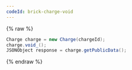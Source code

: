 ```yaml
---
codeId: brick-charge-void
---
```

{% raw %}
```java
Charge charge = new Charge(chargeId);
charge.void_();
JSONObject response = charge.getPublicData();
```
{% endraw %}